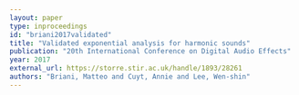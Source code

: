 ```yaml
---
layout: paper
type: inproceedings
id: "briani2017validated"
title: "Validated exponential analysis for harmonic sounds"
publication: "20th International Conference on Digital Audio Effects"
year: 2017
external_url: https://storre.stir.ac.uk/handle/1893/28261
authors: "Briani, Matteo and Cuyt, Annie and Lee, Wen-shin"
---
```

